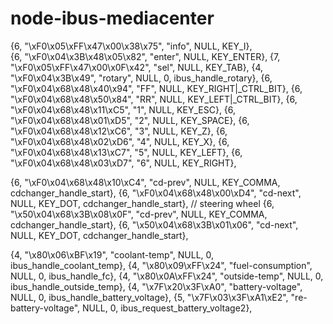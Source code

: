 # node-ibus-mediacenter

{6, "\xF0\x05\xFF\x47\x00\x38\x75", "info", NULL, KEY_I},	
{6, "\xF0\x04\x3B\x48\x05\x82", "enter", NULL, KEY_ENTER},
{7, "\xF0\x05\xFF\x47\x00\x0F\x42", "sel", NULL, KEY_TAB},
{4, "\xF0\x04\x3B\x49", "rotary", NULL, 0, ibus_handle_rotary},
{6, "\xF0\x04\x68\x48\x40\x94", "FF", NULL, KEY_RIGHT|_CTRL_BIT},
{6, "\xF0\x04\x68\x48\x50\x84", "RR", NULL, KEY_LEFT|_CTRL_BIT},
{6, "\xF0\x04\x68\x48\x11\xC5", "1", NULL, KEY_ESC},
{6, "\xF0\x04\x68\x48\x01\xD5", "2", NULL, KEY_SPACE},
{6, "\xF0\x04\x68\x48\x12\xC6", "3", NULL, KEY_Z},
{6, "\xF0\x04\x68\x48\x02\xD6", "4", NULL, KEY_X},
{6, "\xF0\x04\x68\x48\x13\xC7", "5", NULL, KEY_LEFT},
{6, "\xF0\x04\x68\x48\x03\xD7", "6", NULL, KEY_RIGHT}, 

{6, "\xF0\x04\x68\x48\x10\xC4", "cd-prev", NULL, KEY_COMMA, cdchanger_handle_start},
{6, "\xF0\x04\x68\x48\x00\xD4", "cd-next", NULL, KEY_DOT, cdchanger_handle_start},
// steering wheel
{6, "\x50\x04\x68\x3B\x08\x0F", "cd-prev", NULL, KEY_COMMA, cdchanger_handle_start},
{6, "\x50\x04\x68\x3B\x01\x06", "cd-next", NULL, KEY_DOT, cdchanger_handle_start}, 

{4, "\x80\x06\xBF\x19", "coolant-temp", NULL, 0, ibus_handle_coolant_temp},
{4, "\x80\x09\xFF\x24", "fuel-consumption", NULL, 0, ibus_handle_fc},
{4, "\x80\x0A\xFF\x24", "outside-temp", NULL, 0, ibus_handle_outside_temp},
{4, "\x7F\x20\x3F\xA0", "battery-voltage", NULL, 0, ibus_handle_battery_voltage},
{5, "\x7F\x03\x3F\xA1\xE2", "re-battery-voltage", NULL, 0, ibus_request_battery_voltage2},